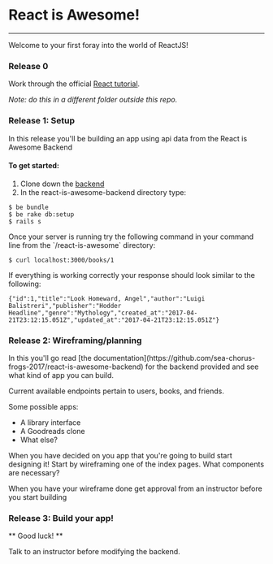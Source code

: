 # React is Awesome!
---
Welcome to your first foray into the world of ReactJS!

### Release 0

Work through the official [React tutorial](https://facebook.github.io/react/tutorial/tutorial.html).

*Note: do this in a different folder outside this repo.*

### Release 1: Setup

<p>In this release you'll be building an app using api data from the React is Awesome Backend</p>

#### To get started:
1. Clone down the [backend](https://github.com/sea-chorus-frogs-2017/react-is-awesome-backend)
2. In the react-is-awesome-backend directory type:
```
$ be bundle
$ be rake db:setup
$ rails s
```

<p>Once your server is running try the following command in your command line from the `/react-is-awesome` directory:</p>

```
$ curl localhost:3000/books/1
```
<p>If everything is working correctly your response should look similar to the following:</p>

```
{"id":1,"title":"Look Homeward, Angel","author":"Luigi Balistreri","publisher":"Hodder Headline","genre":"Mythology","created_at":"2017-04-21T23:12:15.051Z","updated_at":"2017-04-21T23:12:15.051Z"}
```
### Release 2: Wireframing/planning

<p>In this you'll go read [the documentation](https://github.com/sea-chorus-frogs-2017/react-is-awesome-backend) for the backend provided and see what kind of app you can build.</p>
<p>Current available endpoints pertain to users, books, and friends.</p>

Some possible apps:

  - A library interface
  - A Goodreads clone
  - What else?

<p>When you have decided on you app that you're going to build start designing it! Start by wireframing one of the index pages. What components are necessary?</p>
<p>When you have your wireframe done get approval from an instructor before you start building</p>

### Release 3: Build your app!
** Good luck! **

Talk to an instructor before modifying the backend.

